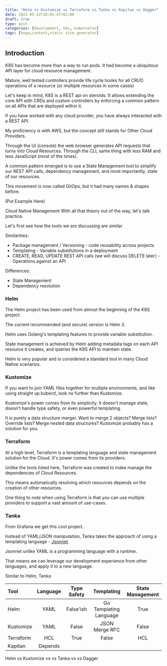 ```yaml
---
title: "Helm vs Kustomize vs Terraform vs Tanka vs Kapitan vs Dagger"
date: 2022-05-22T18:05:47+03:00
draft: true
type: post
categories: [development, k8s, kubernetes]
tags: [hugo,content,static site generator]
---
```


## Introduction

K8S has become more than a way to run pods. It had become a ubiquitous API layer for cloud resource management.

Mature, well tested controllers provide life cycle hooks for all CRUD operations of a resource (or multiple resources in some cases)

Let's keep in mind, K8S is a REST api on steroids. It allows extending the core API with CRDs and custom controllers by enforcing a common pattern on all APIs that are deployed within it.

If you have worked with any cloud provider, you have always interacted with a REST API.

My proficiency is with AWS, but the concept still stands for Other Cloud Providers.

Through the UI (console) the web browser generates API requests that turns into Cloud Resources. Through the CLI, same thing with less RAM and less JavaScript (most of the times).

A common pattern emerged is to use a State Management tool to simplify our REST API calls, dependency management, and most importantly, state of our resources.

This movement is now called GitOps, but it had many names & shapes before.

(Put Example Here)

Cloud Native Management
With all that theory out of the way, let's talk practice.

Let's first see how the tools we are discussing are similar

Similarities:
* Package management / Versioning - code reusability across projects
* Templating - Variable substitutions in a deployment
* CREATE, READ, UPDATE REST API calls (we will discuss DELETE later) - Operations against an API

Differences:
* State Management
* Dependency resolution


### Helm

The Helm project has been used from almost the beginning of the K8S project.

The current recommended (and secure) version is Helm 3.

Helm uses Golang's templating features to provide variable substitution.

State management is achieved by Helm adding metadata tags on each API resource it creates, and queries the K8S API to maintain state.

Helm is very popular and is considered a standard tool in many Cloud Native scenarios.

### Kustomize

If you want to join YAML files together for multiple environments, and like using straight up kubectl, look no further than Kustomize.

Kustomize's power comes from its simplicity. It doesn't manage state, doesn't handle type safety, or even powerful templating.

It is purely a data structure merger. Want to merge 2 objects? Merge lists? Override lists? Merge nested data structures? Kustomize probably has a solution for you.

### Terraform

At a high level, Terraform is a templating language and state management solution for the Cloud.
It's power comes from its providers.

Unlike the tools listed here, Terraform was created to make manage the dependencies of Cloud Resources.

This means automatically resolving which resources depends on the creation of other resources.

One thing to note when using Terraform is that you can use multiple providers to support a vast amount of use-cases.

### Tanka

From Grafana we get this cool project.

Instead of YAML/JSON manipulation, Tanka takes the approach of using a templating language - [Jsonnet](https://jsonnet.org/).

Jsonnet unlike YAML is a programming language with a runtime.

That means we can leverage our development experience from other languages, and apply it to a new language.

Similar to Helm, Tanka


| Tool      | Language | Type Safety |       Templating       | State Management |
| :-------- | :------: | :---------: | :--------------------: | :--------------: |
| Helm      |   YAML   |  False'ish  | Go Templating Language |       True       |
| Kustomize |   YAML   |    False    |     JSON Merge RFC     |      False       |
| Terraform | HCL | True|False | HCL | True|
| Kapitan | Depends |
Helm vs Kustomize vs  vs Tanka vs  vs Dagger